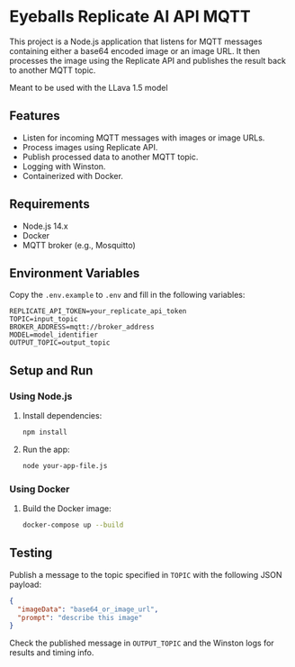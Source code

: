 # Eyeballs Replicate AI API MQTT

This project is a Node.js application that listens for MQTT messages containing either a base64 encoded image or an image URL. It then processes the image using the Replicate API and publishes the result back to another MQTT topic.

Meant to be used with the LLava 1.5 model


## Features

- Listen for incoming MQTT messages with images or image URLs.
- Process images using Replicate API.
- Publish processed data to another MQTT topic.
- Logging with Winston.
- Containerized with Docker.

## Requirements

- Node.js 14.x
- Docker
- MQTT broker (e.g., Mosquitto)

## Environment Variables

Copy the `.env.example` to `.env` and fill in the following variables:

```env
REPLICATE_API_TOKEN=your_replicate_api_token
TOPIC=input_topic
BROKER_ADDRESS=mqtt://broker_address
MODEL=model_identifier
OUTPUT_TOPIC=output_topic
```

## Setup and Run

### Using Node.js

1. Install dependencies:

   ```bash
   npm install
   ```

2. Run the app:

   ```bash
   node your-app-file.js
   ```

### Using Docker

1. Build the Docker image:

   ```bash
   docker-compose up --build
   ```

## Testing

Publish a message to the topic specified in `TOPIC` with the following JSON payload:

```json
{
  "imageData": "base64_or_image_url",
  "prompt": "describe this image"
}
```

Check the published message in `OUTPUT_TOPIC` and the Winston logs for results and timing info.
